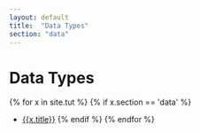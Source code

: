 ```yaml
---
layout: default
title:  "Data Types"
section: "data"
---
```

# Data Types

{% for x in site.tut %}
  {% if x.section == 'data' %}
- [{{x.title}}]({{site.baseurl}}{{x.url}})
  {% endif %}
{% endfor %}

